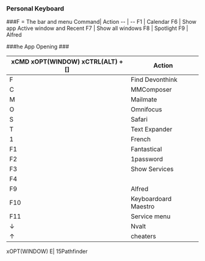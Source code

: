 ### Personal Keyboard ###

###F = The bar and menu
Command| Action
-- | --
F1 | Calendar
F6 | Show app Active  window and Recent 
F7 | Show all windows
F8 | Spotlight
F9 | Alfred 

###he App Opening ###

 xCMD xOPT(WINDOW) xCTRL(ALT) + [] | Action
-- | --
F |  Find Devonthink
C| MMComposer
M | Mailmate
O | Omnifocus
S | Safari
T | Text Expander 
1 | French
F1 | Fantastical
F2 | 1password
F3| Show Services 
F4 |
F9 | Alfred
F10 |Keyboardoard Maestro
F11 | Service menu 
&darr; | Nvalt
&uarr; | cheaters



xOPT(WINDOW) E| 15Pathfinder 






  
